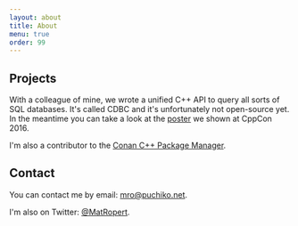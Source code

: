 ```yaml
---
layout: about
title: About
menu: true
order: 99
---
```


## Projects

With a colleague of mine, we wrote a unified C++ API to query all sorts of SQL databases.
It's called CDBC and it's unfortunately not open-source yet.
In the meantime you can take a look at the [poster](https://github.com/murex/cdbc/blob/master/poster/CDBC%20CppCon%202016%20Poster.pdf)
we shown at CppCon 2016.

I'm also a contributor to the [Conan C++ Package Manager](https://www.conan.io/).

## Contact

You can contact me by email: [mro@puchiko.net](mailto:mro@puchiko.net).

I'm also on Twitter: [@MatRopert](https://twitter.com/MatRopert).

